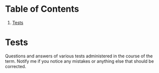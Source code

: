 
# Table of Contents

1.  [Tests](#orgff82b89)


<a id="orgff82b89"></a>

# Tests

Questions and answers of various tests administered in the course of
the term. Notify me if you notice any mistakes or anything else that
should be corrected.

